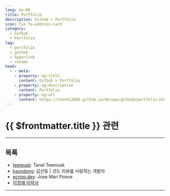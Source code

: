 ```yaml
---
lang: ko-KR
title: Portfolio
description: Github > Portfolio
icon: fas fa-address-card
category:
  - Github 
  - Portfolio
tag: 
  - portfolio
  - github
  - hyperlink
  - resume
head:
  - - meta:
    - property: og:title
      content: Github > Portfolio
    - property: og:description
      content: Portfolio
    - property: og:url
      content: https://chanhi2000.github.io/devops/github/portfolio.html
---
```


# {{ $frontmatter.title }} 관련


---

## 목록

<MyGithubItems jsonName="portfolio" />

- [teemusk][teemusk]: Tanel Teemusk
- [ksundong][ksundong]: 김선동 | 코드 리뷰를 사랑하는 개발자
- [ecnop.dev][ecnop.dev]: Jose Mari Ponce
- [이정재 이력서](https://magic-fennel-2ec.notion.site/3babce8f698b49c680ac60dfaac92a9f)

---

<TagLinks />

[teemusk]: https://teemusk.com/portfolio
[ksundong]: https://www.notion.so/ksundong/47b51328b47d4d6dba5f88e5bb260733
[ecnop.dev]: https://ecnop.dev/#/main